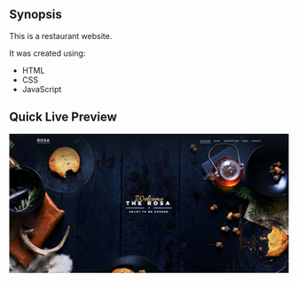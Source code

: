 ## Synopsis

This is a restaurant website.

It was created using:

* HTML
* CSS
* JavaScript

## Quick Live Preview
![Alt text](assets/img/preview.JPG "Preview")